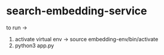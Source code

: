 # search-embedding-service

to run ->

1. activate virtual env -> source embedding-env/bin/activate
2. python3 app.py